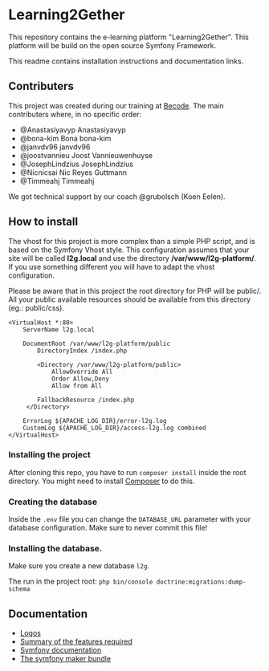 # Learning2Gether
This repository contains the e-learning platform "Learning2Gether".
This platform will be build on the open source Symfony Framework.

This readme contains installation instructions and documentation links.

## Contributers
This project was created during our training at [Becode](http://becode.org).
The main contributers where, in no specific order:
- @Anastasiyavyp	Anastasiyavyp
- @bona-kim	Bona    bona-kim
- @janvdv96	        janvdv96
- @joostvannieu	    Joost Vannieuwenhuyse
- @JosephLindzius	JosephLindzius
- @Nicnicsai	    Nic Reyes Guttmann
- @Timmeahj	        Timmeahj
	
We got technical support by our coach @grubolsch (Koen Eelen).

## How to install
The vhost for this project is more complex than a simple PHP script, and is based on the Symfony Vhost style.
This configuration assumes that your site will be called **l2g.local** and use the directory **/var/www/l2g-platform/**. If you use something different you will have to adapt the vhost configuration.

Please be aware that in this project the root directory for PHP will be public/. All your public available resources should be available from this directory (eg.: public/css).

```apacheconfig
<VirtualHost *:80>
	ServerName l2g.local

	DocumentRoot /var/www/l2g-platform/public
        DirectoryIndex /index.php

        <Directory /var/www/l2g-platform/public>
        	AllowOverride All
        	Order Allow,Deny
       		Allow from All
       
		FallbackResource /index.php
	 </Directory>

	ErrorLog ${APACHE_LOG_DIR}/error-l2g.log
	CustomLog ${APACHE_LOG_DIR}/access-l2g.log combined
</VirtualHost>
```

### Installing the project
After cloning this repo, you have to run `composer install` inside the root directory. You might need to install [Composer](https://getcomposer.org/download/) to do this.

### Creating the database
Inside the `.env` file you can change the `DATABASE_URL` parameter with your database configuration. Make sure to never commit this file!

### Installing the database.
Make sure you create a new database `l2g`.

The run in the project root:
`php bin/console doctrine:migrations:dump-schema`

## Documentation
- [Logos](https://drive.google.com/open?id=1vpV13Va6My1ITQnwXOLbVLUsE1hiwB2x)
- [Summary of the features required](https://docs.google.com/document/d/1Zps_QZvev8AFjrzgFvTFNxEYxrnZHyXtU2FgkRBko6U/edit?usp=sharing)
- [Symfony documentation](https://symfony.com/doc/current/index.html)
- [The symfony maker bundle](https://symfony.com/doc/current/bundles/SymfonyMakerBundle/index.html)